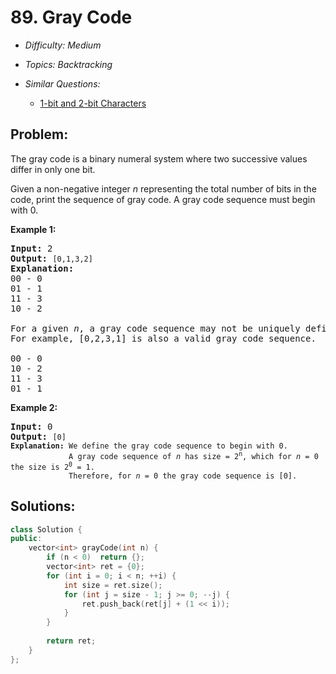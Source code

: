 # 89. Gray Code

* *Difficulty: Medium*

* *Topics: Backtracking*

* *Similar Questions:*

  * [1-bit and 2-bit Characters](1-bit-and-2-bit-characters.md)

## Problem:

<p>The gray code is a binary numeral system where two successive values differ in only one bit.</p>

<p>Given a non-negative integer <em>n</em> representing the total number of bits in the code, print the sequence of gray code. A gray code sequence must begin with 0.</p>

<p><strong>Example 1:</strong></p>

<pre>
<strong>Input:</strong>&nbsp;2
<strong>Output:</strong>&nbsp;<code>[0,1,3,2]</code>
<strong>Explanation:</strong>
00 - 0
01 - 1
11 - 3
10 - 2

For a given&nbsp;<em>n</em>, a gray code sequence may not be uniquely defined.
For example, [0,2,3,1] is also a valid gray code sequence.

00 - 0
10 - 2
11 - 3
01 - 1
</pre>

<p><strong>Example 2:</strong></p>

<pre>
<strong>Input:</strong>&nbsp;0
<strong>Output:</strong>&nbsp;<code>[0]
<strong>Explanation:</strong> We define the gray code sequence to begin with 0.
&nbsp;            A gray code sequence of <em>n</em> has size = 2<sup>n</sup>, which for <em>n</em> = 0 the size is 2<sup>0</sup> = 1.
&nbsp;            Therefore, for <em>n</em> = 0 the gray code sequence is [0].</code>
</pre>

## Solutions:

```c++
class Solution {
public:
    vector<int> grayCode(int n) {
        if (n < 0)  return {};
        vector<int> ret = {0};
        for (int i = 0; i < n; ++i) {
            int size = ret.size();
            for (int j = size - 1; j >= 0; --j) {
                ret.push_back(ret[j] + (1 << i));
            }
        }
        
        return ret;
    }
};
```
